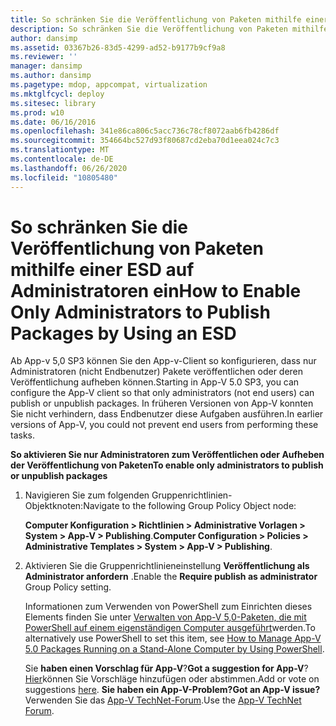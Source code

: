```yaml
---
title: So schränken Sie die Veröffentlichung von Paketen mithilfe einer ESD auf Administratoren ein
description: So schränken Sie die Veröffentlichung von Paketen mithilfe einer ESD auf Administratoren ein
author: dansimp
ms.assetid: 03367b26-83d5-4299-ad52-b9177b9cf9a8
ms.reviewer: ''
manager: dansimp
ms.author: dansimp
ms.pagetype: mdop, appcompat, virtualization
ms.mktglfcycl: deploy
ms.sitesec: library
ms.prod: w10
ms.date: 06/16/2016
ms.openlocfilehash: 341e86ca806c5acc736c78cf8072aab6fb4286df
ms.sourcegitcommit: 354664bc527d93f80687cd2eba70d1eea024c7c3
ms.translationtype: MT
ms.contentlocale: de-DE
ms.lasthandoff: 06/26/2020
ms.locfileid: "10805480"
---
```

# <span data-ttu-id="c7afd-103">So schränken Sie die Veröffentlichung von Paketen mithilfe einer ESD auf Administratoren ein</span><span class="sxs-lookup"><span data-stu-id="c7afd-103">How to Enable Only Administrators to Publish Packages by Using an ESD</span></span>


<span data-ttu-id="c7afd-104">Ab App-v 5,0 SP3 können Sie den App-v-Client so konfigurieren, dass nur Administratoren (nicht Endbenutzer) Pakete veröffentlichen oder deren Veröffentlichung aufheben können.</span><span class="sxs-lookup"><span data-stu-id="c7afd-104">Starting in App-V 5.0 SP3, you can configure the App-V client so that only administrators (not end users) can publish or unpublish packages.</span></span> <span data-ttu-id="c7afd-105">In früheren Versionen von App-V konnten Sie nicht verhindern, dass Endbenutzer diese Aufgaben ausführen.</span><span class="sxs-lookup"><span data-stu-id="c7afd-105">In earlier versions of App-V, you could not prevent end users from performing these tasks.</span></span>

**<span data-ttu-id="c7afd-106">So aktivieren Sie nur Administratoren zum Veröffentlichen oder Aufheben der Veröffentlichung von Paketen</span><span class="sxs-lookup"><span data-stu-id="c7afd-106">To enable only administrators to publish or unpublish packages</span></span>**

1.  <span data-ttu-id="c7afd-107">Navigieren Sie zum folgenden Gruppenrichtlinien-Objektknoten:</span><span class="sxs-lookup"><span data-stu-id="c7afd-107">Navigate to the following Group Policy Object node:</span></span>

    <span data-ttu-id="c7afd-108">**Computer Konfiguration &gt; Richtlinien &gt; Administrative Vorlagen &gt; System &gt; App-V &gt; Publishing**.</span><span class="sxs-lookup"><span data-stu-id="c7afd-108">**Computer Configuration &gt; Policies &gt; Administrative Templates &gt; System &gt; App-V &gt; Publishing**.</span></span>

2.  <span data-ttu-id="c7afd-109">Aktivieren Sie die Gruppenrichtlinieneinstellung **Veröffentlichung als Administrator anfordern** .</span><span class="sxs-lookup"><span data-stu-id="c7afd-109">Enable the **Require publish as administrator** Group Policy setting.</span></span>

    <span data-ttu-id="c7afd-110">Informationen zum Verwenden von PowerShell zum Einrichten dieses Elements finden Sie unter [Verwalten von App-V 5,0-Paketen, die mit PowerShell auf einem eigenständigen Computer ausgeführt](how-to-manage-app-v-50-packages-running-on-a-stand-alone-computer-by-using-powershell.md#bkmk-admins-pub-pkgs)werden.</span><span class="sxs-lookup"><span data-stu-id="c7afd-110">To alternatively use PowerShell to set this item, see [How to Manage App-V 5.0 Packages Running on a Stand-Alone Computer by Using PowerShell](how-to-manage-app-v-50-packages-running-on-a-stand-alone-computer-by-using-powershell.md#bkmk-admins-pub-pkgs).</span></span>

    <span data-ttu-id="c7afd-111">Sie **haben einen Vorschlag für App-V**?</span><span class="sxs-lookup"><span data-stu-id="c7afd-111">**Got a suggestion for App-V**?</span></span> <span data-ttu-id="c7afd-112">[Hier](http://appv.uservoice.com/forums/280448-microsoft-application-virtualization)können Sie Vorschläge hinzufügen oder abstimmen.</span><span class="sxs-lookup"><span data-stu-id="c7afd-112">Add or vote on suggestions [here](http://appv.uservoice.com/forums/280448-microsoft-application-virtualization).</span></span> **<span data-ttu-id="c7afd-113">Sie haben ein App-V-Problem?</span><span class="sxs-lookup"><span data-stu-id="c7afd-113">Got an App-V issue?</span></span>** <span data-ttu-id="c7afd-114">Verwenden Sie das [App-V TechNet-Forum](https://social.technet.microsoft.com/Forums/home?forum=mdopappv).</span><span class="sxs-lookup"><span data-stu-id="c7afd-114">Use the [App-V TechNet Forum](https://social.technet.microsoft.com/Forums/home?forum=mdopappv).</span></span>

 

 






